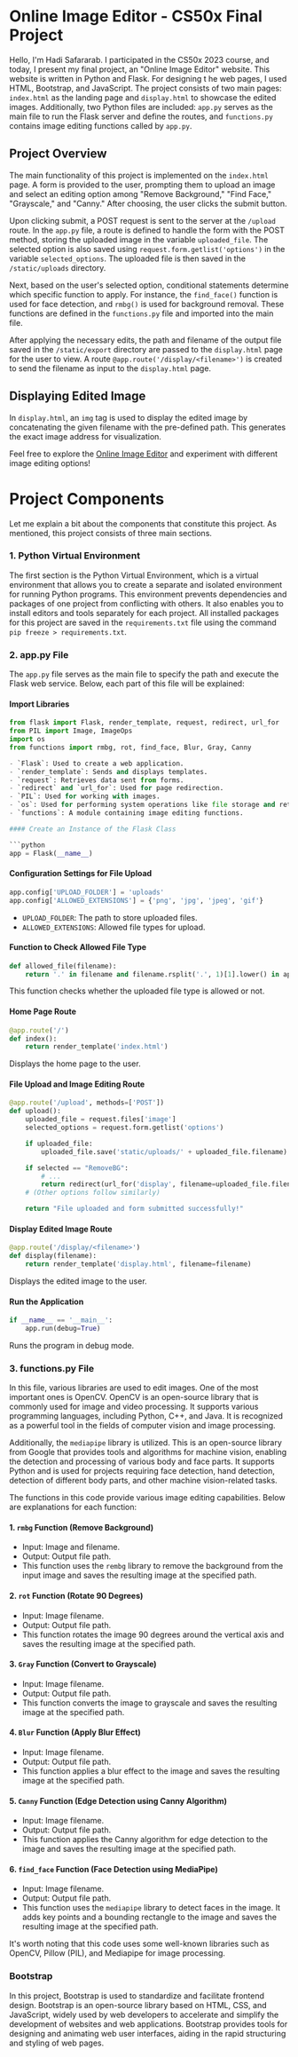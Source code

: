 
# Online Image Editor - CS50x Final Project

Hello, I'm Hadi Safararab. I participated in the CS50x 2023 course, and today, I present my final project, an "Online Image Editor" website. This website is written in Python and Flask. For designing t he web pages, I used HTML, Bootstrap, and JavaScript. The project consists of two main pages: `index.html` as the landing page and `display.html` to showcase the edited images. Additionally, two Python files are included: `app.py` serves as the main file to run the Flask server and define the routes, and `functions.py` contains image editing functions called by `app.py`.

## Project Overview

The main functionality of this project is implemented on the `index.html` page. A form is provided to the user, prompting them to upload an image and select an editing option among "Remove Background," "Find Face," "Grayscale," and "Canny." After choosing, the user clicks the submit button.

Upon clicking submit, a POST request is sent to the server at the `/upload` route. In the `app.py` file, a route is defined to handle the form with the POST method, storing the uploaded image in the variable `uploaded_file`. The selected option is also saved using `request.form.getlist('options')` in the variable `selected_options`. The uploaded file is then saved in the `/static/uploads` directory.

Next, based on the user's selected option, conditional statements determine which specific function to apply. For instance, the `find_face()` function is used for face detection, and `rmbg()` is used for background removal. These functions are defined in the `functions.py` file and imported into the main file.

After applying the necessary edits, the path and filename of the output file saved in the `/static/export` directory are passed to the `display.html` page for the user to view. A route `@app.route('/display/<filename>')` is created to send the filename as input to the `display.html` page.

## Displaying Edited Image

In `display.html`, an `img` tag is used to display the edited image by concatenating the given filename with the pre-defined path. This generates the exact image address for visualization.

Feel free to explore the [Online Image Editor](#) and experiment with different image editing options!

# Project Components

Let me explain a bit about the components that constitute this project. As mentioned, this project consists of three main sections.

### 1. Python Virtual Environment

The first section is the Python Virtual Environment, which is a virtual environment that allows you to create a separate and isolated environment for running Python programs. This environment prevents dependencies and packages of one project from conflicting with others. It also enables you to install editors and tools separately for each project. All installed packages for this project are saved in the `requirements.txt` file using the command `pip freeze > requirements.txt`.

### 2. app.py File

The `app.py` file serves as the main file to specify the path and execute the Flask web service. Below, each part of this file will be explained:

#### Import Libraries

```python
from flask import Flask, render_template, request, redirect, url_for
from PIL import Image, ImageOps
import os
from functions import rmbg, rot, find_face, Blur, Gray, Canny

- `Flask`: Used to create a web application.
- `render_template`: Sends and displays templates.
- `request`: Retrieves data sent from forms.
- `redirect` and `url_for`: Used for page redirection.
- `PIL`: Used for working with images.
- `os`: Used for performing system operations like file storage and retrieval.
- `functions`: A module containing image editing functions.

#### Create an Instance of the Flask Class

```python
app = Flask(__name__)
```

#### Configuration Settings for File Upload

```python
app.config['UPLOAD_FOLDER'] = 'uploads'
app.config['ALLOWED_EXTENSIONS'] = {'png', 'jpg', 'jpeg', 'gif'}
```

- `UPLOAD_FOLDER`: The path to store uploaded files.
- `ALLOWED_EXTENSIONS`: Allowed file types for upload.

#### Function to Check Allowed File Type

```python
def allowed_file(filename):
    return '.' in filename and filename.rsplit('.', 1)[1].lower() in app.config['ALLOWED_EXTENSIONS']
```

This function checks whether the uploaded file type is allowed or not.

#### Home Page Route

```python
@app.route('/')
def index():
    return render_template('index.html')
```

Displays the home page to the user.

#### File Upload and Image Editing Route

```python
@app.route('/upload', methods=['POST'])
def upload():
    uploaded_file = request.files['image']
    selected_options = request.form.getlist('options')

    if uploaded_file:
        uploaded_file.save('static/uploads/' + uploaded_file.filename)

    if selected == "RemoveBG":
        # ...
        return redirect(url_for('display', filename=uploaded_file.filename.split('.')[0]+"_rmbg.png"))
    # (Other options follow similarly)

    return "File uploaded and form submitted successfully!"
```

#### Display Edited Image Route

```python
@app.route('/display/<filename>')
def display(filename):
    return render_template('display.html', filename=filename)
```

Displays the edited image to the user.

#### Run the Application

```python
if __name__ == '__main__':
    app.run(debug=True)
```

Runs the program in debug mode.

### 3. functions.py File

In this file, various libraries are used to edit images. One of the most important ones is OpenCV. OpenCV is an open-source library that is commonly used for image and video processing. It supports various programming languages, including Python, C++, and Java. It is recognized as a powerful tool in the fields of computer vision and image processing.

Additionally, the `mediapipe` library is utilized. This is an open-source library from Google that provides tools and algorithms for machine vision, enabling the detection and processing of various body and face parts. It supports Python and is used for projects requiring face detection, hand detection, detection of different body parts, and other machine vision-related tasks.

The functions in this code provide various image editing capabilities. Below are explanations for each function:

#### 1. `rmbg` Function (Remove Background)

- Input: Image and filename.
- Output: Output file path.
- This function uses the `rembg` library to remove the background from the input image and saves the resulting image at the specified path.

#### 2. `rot` Function (Rotate 90 Degrees)

- Input: Image filename.
- Output: Output file path.
- This function rotates the image 90 degrees around the vertical axis and saves the resulting image at the specified path.

#### 3. `Gray` Function (Convert to Grayscale)

- Input: Image filename.
- Output: Output file path.
- This function converts the image to grayscale and saves the resulting image at the specified path.

#### 4. `Blur` Function (Apply Blur Effect)

- Input: Image filename.
- Output: Output file path.
- This function applies a blur effect to the image and saves the resulting image at the specified path.

#### 5. `Canny` Function (Edge Detection using Canny Algorithm)

- Input: Image filename.
- Output: Output file path.
- This function applies the Canny algorithm for edge detection to the image and saves the resulting image at the specified path.

#### 6. `find_face` Function (Face Detection using MediaPipe)

- Input: Image filename.
- Output: Output file path.
- This function uses the `mediapipe` library to detect faces in the image. It adds key points and a bounding rectangle to the image and saves the resulting image at the specified path.

It's worth noting that this code uses some well-known libraries such as OpenCV, Pillow (PIL), and Mediapipe for image processing.

### Bootstrap

In this project, Bootstrap is used to standardize and facilitate frontend design. Bootstrap is an open-source library based on HTML, CSS, and JavaScript, widely used by web developers to accelerate and simplify the development of websites and web applications. Bootstrap provides tools for designing and animating web user interfaces, aiding in the rapid structuring and styling of web pages.
